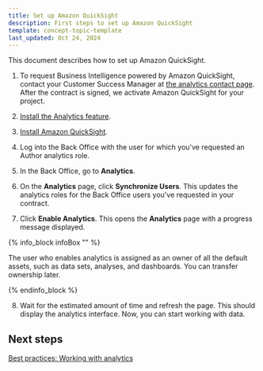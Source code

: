 ```yaml
---
title: Set up Amazon QuickSight
description: First steps to set up Amazon QuickSight
template: concept-topic-template
last_updated: Oct 24, 2024
---
```


This document describes how to set up Amazon QuickSight.

1. To request Business Intelligence powered by Amazon QuickSight, contact your Customer Success Manager at [the analytics contact page](https://now.spryker.com/contact-analytics).
  After the contract is signed, we activate Amazon QuickSight for your project.
2. [Install the Analytics feature](/docs/pbc/all/business-intelligence/latest/install-the-analytics-feature.html).
3. [Install Amazon QuickSight](/docs/pbc/all/business-intelligence/latest/amazon-quicksight-third-party-integration/install-amazon-quicksight.html).

4. Log into the Back Office with the user for which you've requested an Author analytics role.

5. In the Back Office, go to **Analytics**.

6. On the **Analytics** page, click **Synchronize Users**.
  This updates the analytics roles for the Back Office users you've requested in your contract.

7. Click **Enable Analytics**.
  This opens the **Analytics** page with a progress message displayed.

{% info_block infoBox "" %}

The user who enables analytics is assigned as an owner of all the default assets, such as data sets, analyses, and dashboards. You can transfer ownership later.

{% endinfo_block %}  


8. Wait for the estimated amount of time and refresh the page.
  This should display the analytics interface. Now, you can start working with data.

## Next steps

[Best practices: Working with analytics](/docs/pbc/all/business-intelligence/202410.0/amazon-quicksight-third-party-integration/best-practices-working-with-analytics.html)  
